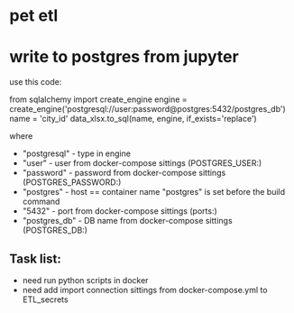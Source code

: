 # pet etl

# write to postgres from jupyter
use this code:

from sqlalchemy import create_engine
engine = create_engine('postgresql://user:password@postgres:5432/postgres_db')
name = 'city_id'
data_xlsx.to_sql(name, engine, if_exists='replace')

where
- "postgresql" - type in engine
- "user" - user from docker-compose sittings (POSTGRES_USER:)
- "password" - password from docker-compose sittings (POSTGRES_PASSWORD:)
- "postgres" - host == container name "postgres" is set before the build command
- "5432" - port from docker-compose sittings (ports:)
- "postgres_db" - DB name from docker-compose sittings (POSTGRES_DB:)

## Task list:

- need run python scripts in docker
- need add import connection sittings from docker-compose.yml to ETL_secrets